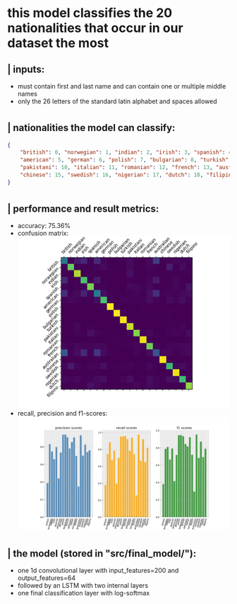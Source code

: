 
# this model classifies the 20 nationalities that occur in our dataset the most 

## | inputs:
 - must contain first and last name and can contain one or multiple middle names
 - only the 26 letters of the standard latin alphabet and spaces allowed

#

## | nationalities the model can classify:
```json
{
    "british": 0, "norwegian": 1, "indian": 2, "irish": 3, "spanish": 4,
    "american": 5, "german": 6, "polish": 7, "bulgarian": 8, "turkish": 9,
    "pakistani": 10, "italian": 11, "romanian": 12, "french": 13, "australian": 14,
    "chinese": 15, "swedish": 16, "nigerian": 17, "dutch": 18, "filipino": 19
}
```

#

## | performance and result metrics:
 - accuracy: 75.36%
 - confusion matrix: <br/> ![confusion_matrix](figures/confusion_matrix.png)
 - recall, precision and f1-scores: <br/> ![confusion_matrix](figures/scores.png)

#

## | the model (stored in "src/final_model/"):
 - one 1d convolutional layer with input_features=200 and output_features=64 
 - followed by an LSTM with two internal layers
 - one final classification layer with log-softmax



